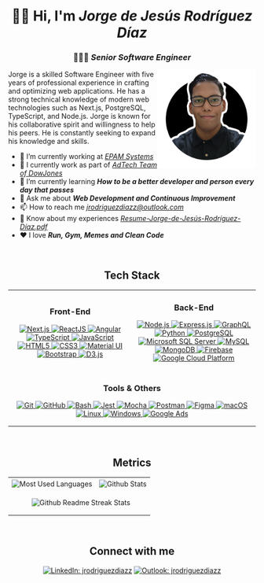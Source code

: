 <h1 align="center">
  👋🏾 Hi, I'm
  <span style="font-weight: bold; font-style: italic">
    Jorge de Jesús Rodríguez Díaz
  </span>
</h1>
<h3 align="center">
  👨🏾‍💻
  <span style="font-style: italic">Senior Software Engineer</span>
</h3>
<div>
  <a
    href="https://www.linkedin.com/in/jrodriguezdiazz/"
    target="_blank"
    rel="noopener noreferrer">
    <img
      src="./profile.png"
      align="right"
      height="200"
      alt="Personal photo: jrodriguezdiazz" />
  </a>
  <p>
    Jorge is a skilled Software Engineer with five years of professional
    experience in crafting and optimizing web applications. He has a strong
    technical knowledge of modern web technologies such as Next.js,
    PostgreSQL, TypeScript, and Node.js. Jorge is known for his collaborative
    spirit and willingness to help his peers. He is constantly seeking to
    expand his knowledge and skills.
  </p>
  <ul>
    <li class="has-line-data" data-line-start="1" data-line-end="2">
      🔭 I’m currently working at
      <em><a href="https://www.epam.com/">EPAM Systems</a></em>
    </li>
    <li class="has-line-data" data-line-start="1" data-line-end="2">
      👯 I currently work as part of
      <em
        ><a href="https://www.dowjones.com/">AdTech Team of DowJones</a></em
      >
    </li>
    <li class="has-line-data" data-line-start="2" data-line-end="3">
      🌱 I’m currently learning
      <em
        ><strong
          >How to be a better developer and person every day that
          passes</strong
        ></em
      >
    </li>
    <li class="has-line-data" data-line-start="4" data-line-end="5">
      💬 Ask me about
      <em><strong>Web Development and Continuous Improvement</strong></em>
    </li>
    <li class="has-line-data" data-line-start="5" data-line-end="6">
      📫 How to reach me
      <em
        ><a href="mailto:jrodriguezdiazz@outlook.com"
          >jrodriguezdiazz@outlook.com</a
        ></em
      >
    </li>
    <li class="has-line-data" data-line-start="6" data-line-end="7">
      📄 Know about my experiences
      <em
        ><a
          href="https://github.com/jrodriguezdiazz/jrodriguezdiazz/blob/master/Resume-Jorge-de-Jesu%CC%81s-Rodri%CC%81guez-Di%CC%81az.pdf"
          >Resume-Jorge-de-Jesús-Rodríguez-Díaz.pdf</a
        ></em
      >
    </li>
    <li class="has-line-data" data-line-start="7" data-line-end="8">
      ❤️ I love <em><strong>Run, Gym, Memes and Clean Code</strong></em>
    </li>
  </ul>
</div>
<br />
<div class="tech-stack" align="center">
  <h2>Tech Stack</h2>
  <table>
    <tbody>
      <tr>
        <td width="50%">
          <div class="front-end" align="center">
            <h3>Front-End</h3>
            <p>
              <!-- Next.js -->
              <a
                href="https://nextjs.org/"
                target="_blank"
                rel="noopener noreferrer">
                <img
                  src="https://img.shields.io/badge/Next.js-000000?style=for-the-badge&logo=nextdotjs&logoColor=white"
                  alt="Next.js" />
              </a>
              <!-- ReactJS -->
              <a
                href="https://reactjs.org/"
                target="_blank"
                rel="noopener noreferrer">
                <img
                  src="https://img.shields.io/badge/ReactJS-20232A?style=for-the-badge&logo=react&logoColor=61DAFB"
                  alt="ReactJS" />
              </a>
              <!-- Angular -->
              <a
                href="https://angular.io"
                target="_blank"
                rel="noopener noreferrer">
                <img
                  src="https://img.shields.io/badge/Angular-DD0031?style=for-the-badge&logo=angular&logoColor=white"
                  alt="Angular" />
              </a>
              <!-- TypeScript -->
              <a
                href="https://www.typescriptlang.org/"
                target="_blank"
                rel="noopener noreferrer">
                <img
                  src="https://img.shields.io/badge/TypeScript-3178C6?style=for-the-badge&logo=typescript&logoColor=white"
                  alt="TypeScript" />
              </a>
              <!-- JavaScript -->
              <a
                href="https://developer.mozilla.org/en-US/docs/Web/JavaScript"
                target="_blank"
                rel="noopener noreferrer">
                <img
                  src="https://img.shields.io/badge/JavaScript-F7DF1E?style=for-the-badge&logo=javascript&logoColor=black"
                  alt="JavaScript" />
              </a>
              <!-- HTML5 -->
              <a
                href="https://www.w3.org/html/"
                target="_blank"
                rel="noopener noreferrer">
                <img
                  src="https://img.shields.io/badge/HTML5-E34F26?style=for-the-badge&logo=html5&logoColor=white"
                  alt="HTML5" />
              </a>
              <!-- CSS3 -->
              <a
                href="https://www.w3schools.com/css/"
                target="_blank"
                rel="noopener noreferrer">
                <img
                  src="https://img.shields.io/badge/CSS3-1572B6?style=for-the-badge&logo=css3&logoColor=white"
                  alt="CSS3" />
              </a>
              <!-- Material UI -->
              <a
                href="https://mui.com/"
                target="_blank"
                rel="noopener noreferrer">
                <img
                  src="https://img.shields.io/badge/Material_UI-0081CB?style=for-the-badge&logo=material-ui&logoColor=white"
                  alt="Material UI" />
              </a>
              <!-- Bootstrap -->
              <a
                href="https://getbootstrap.com"
                target="_blank"
                rel="noopener noreferrer">
                <img
                  src="https://img.shields.io/badge/Bootstrap-563D7C?style=for-the-badge&logo=bootstrap&logoColor=white"
                  alt="Bootstrap" />
              </a>
              <!-- D3.js -->
              <a
                href="https://d3js.org/"
                target="_blank"
                rel="noopener noreferrer">
                <img
                  src="https://img.shields.io/badge/D3.js-F9A03C?style=for-the-badge&logo=d3dotjs&logoColor=white"
                  alt="D3.js" />
              </a>
            </p>
          </div>
        </td>
        <td width="50%">
          <div class="back-end" align="center">
            <h3>Back-End</h3>
            <p>
              <!-- Node.js -->
              <a
                href="https://nodejs.org"
                target="_blank"
                rel="noopener noreferrer">
                <img
                  src="https://img.shields.io/badge/Node.js-339933?style=for-the-badge&logo=nodedotjs&logoColor=white"
                  alt="Node.js" />
              </a>
              <!-- Express.js -->
              <a
                href="https://expressjs.com"
                target="_blank"
                rel="noopener noreferrer">
                <img
                  src="https://img.shields.io/badge/Express.js-000000?style=for-the-badge&logo=express&logoColor=white"
                  alt="Express.js" />
              </a>
              <!-- GraphQL -->
              <a
                href="https://graphql.org/"
                target="_blank"
                rel="noopener noreferrer">
                <img
                  src="https://img.shields.io/badge/GraphQL-E10098?style=for-the-badge&logo=graphql&logoColor=white"
                  alt="GraphQL" />
              </a>
              <!-- Python -->
              <a
                href="https://www.python.org/"
                target="_blank"
                rel="noopener noreferrer">
                <img
                  src="https://img.shields.io/badge/Python-3776AB?style=for-the-badge&logo=python&logoColor=white"
                  alt="Python" />
              </a>
              <!-- PostgreSQL -->
              <a
                href="https://www.postgresql.org"
                target="_blank"
                rel="noopener noreferrer">
                <img
                  src="https://img.shields.io/badge/PostgreSQL-4169E1?style=for-the-badge&logo=postgresql&logoColor=white"
                  alt="PostgreSQL" />
              </a>
              <!-- Microsoft SQL Server -->
              <a
                href="https://www.microsoft.com/en-us/sql-server"
                target="_blank"
                rel="noopener noreferrer">
                <img
                  src="https://img.shields.io/badge/Microsoft_SQL_Server-CC2927?style=for-the-badge&logo=microsoft-sql-server&logoColor=white"
                  alt="Microsoft SQL Server" />
              </a>
              <!-- MySQL -->
              <a
                href="https://www.mysql.com/"
                target="_blank"
                rel="noopener noreferrer">
                <img
                  src="https://img.shields.io/badge/MySQL-4479A1?style=for-the-badge&logo=mysql&logoColor=white"
                  alt="MySQL" />
              </a>
              <!-- MongoDB -->
              <a
                href="https://www.mongodb.com/"
                target="_blank"
                rel="noopener noreferrer">
                <img
                  src="https://img.shields.io/badge/MongoDB-4EA94B?style=for-the-badge&logo=mongodb&logoColor=white"
                  alt="MongoDB" />
              </a>
              <!-- Firebase -->
              <a
                href="https://firebase.google.com/"
                target="_blank"
                rel="noopener noreferrer">
                <img
                  src="https://img.shields.io/badge/Firebase-FFCA28?style=for-the-badge&logo=firebase&logoColor=black"
                  alt="Firebase" />
              </a>
              <!-- Google Cloud Platform -->
              <a
                href="https://cloud.google.com"
                target="_blank"
                rel="noopener noreferrer">
                <img
                  src="https://img.shields.io/badge/Google_Cloud-4285F4?style=for-the-badge&logo=google-cloud&logoColor=white"
                  alt="Google Cloud Platform" />
              </a>
            </p>
          </div>
        </td>
      </tr>
      <tr>
        <td colspan="2">
          <div class="tools" align="center">
            <h3>Tools & Others</h3>
            <p>
              <!-- Git -->
              <a
                href="https://git-scm.com/"
                target="_blank"
                rel="noopener noreferrer">
                <img
                  src="https://img.shields.io/badge/Git-F05032?style=for-the-badge&logo=git&logoColor=white"
                  alt="Git" />
              </a>
              <!-- GitHub -->
              <a
                href="https://github.com/"
                target="_blank"
                rel="noopener noreferrer">
                <img
                  src="https://img.shields.io/badge/GitHub-100000?style=for-the-badge&logo=github&logoColor=white"
                  alt="GitHub" />
              </a>
              <!-- Bash -->
              <a
                href="https://www.gnu.org/software/bash/"
                target="_blank"
                rel="noopener noreferrer">
                <img
                  src="https://img.shields.io/badge/Bash-4EAA25?style=for-the-badge&logo=gnu-bash&logoColor=white"
                  alt="Bash" />
              </a>
              <!-- Jest -->
              <a
                href="https://jestjs.io"
                target="_blank"
                rel="noopener noreferrer">
                <img
                  src="https://img.shields.io/badge/Jest-C21325?style=for-the-badge&logo=jest&logoColor=white"
                  alt="Jest" />
              </a>
              <!-- Mocha -->
              <a
                href="https://mochajs.org"
                target="_blank"
                rel="noopener noreferrer">
                <img
                  src="https://img.shields.io/badge/Mocha-8D6748?style=for-the-badge&logo=mocha&logoColor=white"
                  alt="Mocha" />
              </a>
              <!-- Postman -->
              <a
                href="https://postman.com"
                target="_blank"
                rel="noopener noreferrer">
                <img
                  src="https://img.shields.io/badge/Postman-FF6C37?style=for-the-badge&logo=postman&logoColor=white"
                  alt="Postman" />
              </a>
              <!-- Figma -->
              <a
                href="https://www.figma.com/"
                target="_blank"
                rel="noopener noreferrer">
                <img
                  src="https://img.shields.io/badge/Figma-F24E1E?style=for-the-badge&logo=figma&logoColor=white"
                  alt="Figma" />
              </a>
              <!-- macOS -->
              <a
                href="https://www.apple.com/macos"
                target="_blank"
                rel="noopener noreferrer">
                <img
                  src="https://img.shields.io/badge/macOS-000000?style=for-the-badge&logo=apple&logoColor=white"
                  alt="macOS" />
              </a>
              <!-- Linux -->
              <a
                href="https://www.linux.org/"
                target="_blank"
                rel="noopener noreferrer">
                <img
                  src="https://img.shields.io/badge/Linux-FCC624?style=for-the-badge&logo=linux&logoColor=black"
                  alt="Linux" />
              </a>
              <!-- Windows -->
              <a
                href="https://www.microsoft.com/windows"
                target="_blank"
                rel="noopener noreferrer">
                <img
                  src="https://img.shields.io/badge/Windows-0078D6?style=for-the-badge&logo=windows&logoColor=white"
                  alt="Windows" />
              </a>
              <!-- Google Ads -->
              <a
                href="https://ads.google.com/intl/en_us/home/"
                target="_blank"
                rel="noopener noreferrer">
                <img
                  src="https://img.shields.io/badge/Google_Ads-4285F4?style=for-the-badge&logo=google-ads&logoColor=white"
                  alt="Google Ads" />
              </a>
            </p>
          </div>
        </td>
      </tr>
    </tbody>
  </table>
</div>

<br />
<div class="metrics" align="center">
  <h2>Metrics</h2>
  <table>
    <tbody>
      <tr>
        <td>
          <img
            height="180em"
            align="center"
            src="https://github-readme-stats.vercel.app/api/top-langs?username=jrodriguezdiazz&show_icons=true&theme=dark&locale=en&layout=compact"
            alt="Most Used Languages" />
        </td>
        <td>
          <img
            height="180em"
            align="center"
            src="https://github-readme-stats.vercel.app/api?username=jrodriguezdiazz&show_icons=true&theme=dark&locale=en"
            alt="Github Stats" />
        </td>
      </tr>
      <tr>
        <td colspan="2">
          <p align="center">
            &nbsp;
            <img
              height="180em"
              align="center"
              src="https://github-readme-streak-stats.herokuapp.com/?user=jrodriguezdiazz&theme=dark"
              alt="Github Readme Streak Stats" />
          </p>
        </td>
      </tr>
    </tbody>
  </table>
</div>
<br />
<div class="connect-with-me" align="center">
  <h2>Connect with me</h2>
  <a
    href="https://linkedin.com/in/jrodriguezdiazz"
    target="_blank"
    rel="noopener noreferrer"
    ><img
      src="https://cdn.jsdelivr.net/npm/simple-icons@3.0.1/icons/linkedin.svg"
      alt="LinkedIn: jrodriguezdiazz"
      height="30"
      width="40"
  /></a>
  <a
    href="mailto:jrodriguezdiazz@outlook.com"
    target="_blank"
    rel="noopener noreferrer"
    ><img
      src="https://cdn.jsdelivr.net/npm/simple-icons@3.0.1/icons/gmail.svg"
      alt="Outlook: jrodriguezdiazz"
      height="30"
      width="40"
  /></a>
</div>
